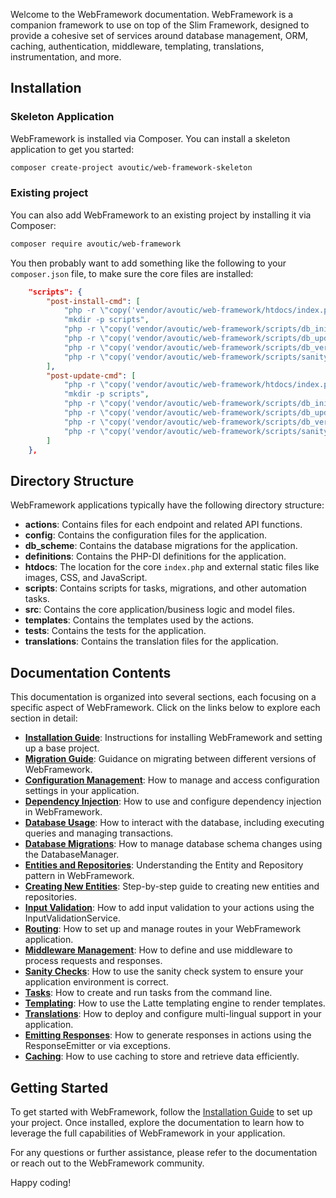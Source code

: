 Welcome to the WebFramework documentation. WebFramework is a companion framework to use on top of the Slim Framework, designed to provide a cohesive set of services around database management, ORM, caching, authentication, middleware, templating, translations, instrumentation, and more.

## Installation

### Skeleton Application

WebFramework is installed via Composer. You can install a skeleton application to get you started:

```bash
composer create-project avoutic/web-framework-skeleton
```

### Existing project

You can also add WebFramework to an existing project by installing it via Composer:

```bash
composer require avoutic/web-framework
```

You then probably want to add something like the following to your `composer.json` file, to make sure the core files are installed:

```json
    "scripts": {
        "post-install-cmd": [
            "php -r \"copy('vendor/avoutic/web-framework/htdocs/index.php', 'htdocs/index.php');\"",
            "mkdir -p scripts",
            "php -r \"copy('vendor/avoutic/web-framework/scripts/db_init.php', 'scripts/db_init.php');\"",
            "php -r \"copy('vendor/avoutic/web-framework/scripts/db_update.php', 'scripts/db_update.php');\"",
            "php -r \"copy('vendor/avoutic/web-framework/scripts/db_version.php', 'scripts/db_version.php');\"",
            "php -r \"copy('vendor/avoutic/web-framework/scripts/sanity_check.php', 'scripts/sanity_check.php');\""
        ],
        "post-update-cmd": [
            "php -r \"copy('vendor/avoutic/web-framework/htdocs/index.php', 'htdocs/index.php');\"",
            "mkdir -p scripts",
            "php -r \"copy('vendor/avoutic/web-framework/scripts/db_init.php', 'scripts/db_init.php');\"",
            "php -r \"copy('vendor/avoutic/web-framework/scripts/db_update.php', 'scripts/db_update.php');\"",
            "php -r \"copy('vendor/avoutic/web-framework/scripts/db_version.php', 'scripts/db_version.php');\"",
            "php -r \"copy('vendor/avoutic/web-framework/scripts/sanity_check.php', 'scripts/sanity_check.php');\""
        ]
    },
```
## Directory Structure

WebFramework applications typically have the following directory structure:

- **actions**: Contains files for each endpoint and related API functions.
- **config**: Contains the configuration files for the application.
- **db_scheme**: Contains the database migrations for the application.
- **definitions**: Contains the PHP-DI definitions for the application.
- **htdocs**: The location for the core `index.php` and external static files like images, CSS, and JavaScript.
- **scripts**: Contains scripts for tasks, migrations, and other automation tasks.
- **src**: Contains the core application/business logic and model files.
- **templates**: Contains the templates used by the actions.
- **tests**: Contains the tests for the application.
- **translations**: Contains the translation files for the application.

## Documentation Contents

This documentation is organized into several sections, each focusing on a specific aspect of WebFramework. Click on the links below to explore each section in detail:

- **[Installation Guide](https://github.com/avoutic/web-framework/blob/main/INSTALL.md)**: Instructions for installing WebFramework and setting up a base project.
- **[Migration Guide](https://github.com/avoutic/web-framework/blob/main/MIGRATE.md)**: Guidance on migrating between different versions of WebFramework.
- **[Configuration Management](./configuration.md)**: How to manage and access configuration settings in your application.
- **[Dependency Injection](./dependency-injection.md)**: How to use and configure dependency injection in WebFramework.
- **[Database Usage](./database.md)**: How to interact with the database, including executing queries and managing transactions.
- **[Database Migrations](./database-migrations.md)**: How to manage database schema changes using the DatabaseManager.
- **[Entities and Repositories](./entities-and-repositories.md)**: Understanding the Entity and Repository pattern in WebFramework.
- **[Creating New Entities](./new-entity.md)**: Step-by-step guide to creating new entities and repositories.
- **[Input Validation](./input-validation.md)**: How to add input validation to your actions using the InputValidationService.
- **[Routing](./routing.md)**: How to set up and manage routes in your WebFramework application.
- **[Middleware Management](./middlewares.md)**: How to define and use middleware to process requests and responses.
- **[Sanity Checks](./sanity-checks.md)**: How to use the sanity check system to ensure your application environment is correct.
- **[Tasks](./tasks.md)**: How to create and run tasks from the command line.
- **[Templating](./templating.md)**: How to use the Latte templating engine to render templates.
- **[Translations](./translations.md)**: How to deploy and configure multi-lingual support in your application.
- **[Emitting Responses](./emitting-responses.md)**: How to generate responses in actions using the ResponseEmitter or via exceptions.
- **[Caching](./caching.md)**: How to use caching to store and retrieve data efficiently.

## Getting Started

To get started with WebFramework, follow the [Installation Guide](https://github.com/avoutic/web-framework/blob/main/INSTALL.md) to set up your project. Once installed, explore the documentation to learn how to leverage the full capabilities of WebFramework in your application.

For any questions or further assistance, please refer to the documentation or reach out to the WebFramework community.

Happy coding!
